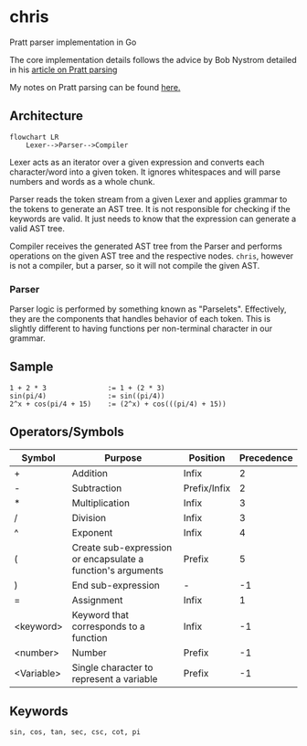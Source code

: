 # chris

Pratt parser implementation in Go

The core implementation details follows the advice by
Bob Nystrom detailed in
his [article on Pratt parsing](http://journal.stuffwithstuff.com/2011/03/19/pratt-parsers-expression-parsing-made-easy/)

My notes on Pratt parsing can be
found [here.](https://woojiahao.notion.site/Pratt-Parsing-Notes-a3ccdbc32a424be6bcf67f52769ebd94)

## Architecture

```mermaid
flowchart LR
    Lexer-->Parser-->Compiler
```

Lexer acts as an iterator over a given expression and converts each character/word into a given token. It ignores
whitespaces and will parse numbers and words as a whole chunk.

Parser reads the token stream from a given Lexer and applies grammar to the tokens to generate an AST tree. It is not
responsible for checking if the keywords are valid. It just needs to know that the expression can generate a valid
AST tree.

Compiler receives the generated AST tree from the Parser and performs operations on the given AST tree and the
respective nodes. `chris`, however is not a compiler, but a parser, so it will not compile the given AST.

### Parser

Parser logic is performed by something known as "Parselets". Effectively, they are the components that handles behavior
of each token. This is slightly different to having functions per non-terminal character in our grammar.

## Sample

```text
1 + 2 * 3               := 1 + (2 * 3)
sin(pi/4)               := sin((pi/4))
2^x + cos(pi/4 + 15)    := (2^x) + cos(((pi/4) + 15))
```

## Operators/Symbols

| Symbol      | Purpose                                                     | Position     | Precedence |
|-------------|-------------------------------------------------------------|--------------|------------|
| +           | Addition                                                    | Infix        | 2          |
| -           | Subtraction                                                 | Prefix/Infix | 2          |
| *           | Multiplication                                              | Infix        | 3          |
| /           | Division                                                    | Infix        | 3          |
| ^           | Exponent                                                    | Infix        | 4          |
| (           | Create sub-expression or encapsulate a function's arguments | Prefix       | 5          |
| )           | End sub-expression                                          | -            | -1         |
| =           | Assignment                                                  | Infix        | 1          |
| \<keyword>  | Keyword that corresponds to a function                      | Infix        | -1         |
| \<number>   | Number                                                      | Prefix       | -1         |
| \<Variable> | Single character to represent a variable                    | Prefix       | -1         |

## Keywords

```text
sin, cos, tan, sec, csc, cot, pi
```